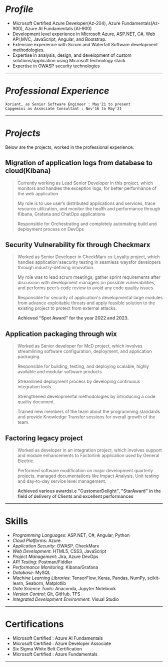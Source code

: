 # _**Profile**_
* Microsoft Certified Azure Developer(Az-204), Azure Fundamentals(Az-900), Azure AI Fundamentals (AI-900)
* Development level experience in Microsoft Azure, ASP.NET, C#, Web API,MVC, JavaScript, Angular, and Bootstrap.
* Extensive experience with Scrum and Waterfall Software development methodologies.
* Expertise in analysis, design, and development of custom solutions/application using Microsoft technology stack.
* Expertise in OWASP security technologies

* * *

# _**Professional Experience**_

```
Xoriant, as Senior Software Engineer : May'21 to present
Capgemini as Associate Consultant : Nov'16 to May'21
```

* * *

# _**Projects**_

Below are the projects, worked in the professional experience:

## Migration of application logs from database to cloud(Kibana)

> Currently working as Lead Senior Developer in this project, which monitors and handles the exception logs, for better performance of the web application
> 
> My role is to use user’s distributed applications and services, trace resource utilization, and monitor the health and performance through Kibana, Grafana and ChatOps applications
> 
> Responsible for Orchestrating and completely automating build and deployment process on DevOps

## Security Vulnerability fix through Checkmarx

> Worked as Senior Developer in CheckMarx cx-Loyalty project, which handles application'ssecurity testing in seamless waysfor developers through industry-defining innovation.
> 
> My role was to lead scrum meetings, gather sprint requirements after discussion with development managers on possible vulnerabilities, and performs peer’s code review to avoid any code quality issues.
> 
> Responsible for security of application's developmental large modules from advance exploitable threats and apply feasible solution to the existing project to protect from external attacks.
> 
> **Achieved “Spot Award” for the year 2022 and 2023.**

## Application packaging through wix

> Worked as Senior developer for McD project, which involves streamlining software configuration, deployment, and application packaging.
> 
> Responsible for building, testing, and deploying scalable, highly available and modular software products.
> 
> Streamlined deployment process by developing continuous integration tools. 
> 
> Strengthened developmental methodologies by introducing a code quality document.
> 
> Trained new members of the team about the programming standards and provide Knowledge Transfer sessions for overall growth of the team.

## Factoring legacy project 

> Worked as developer in an integration project, which involves support and module enhancements to Factorlink application used by General Electric. 
> 
> Performed software modification on major development quarterly projects, managed documentations like Impact Analysis, Unit testing and day-to-day service level management.
> 
> **Achieved various awardsi.e "CustomerDelight", "StarAward" in the field of delivery of Clients and excellent performances**

* * *

# Skills

* *Programming Languages*: ASP.NET, C#, Angular, Python
* *Cloud Platforms*: Azure
* *Application Security*: OWASP, CheckMarx
* *Web Development*: HTML5, CSS3, JavaScript
* *Project Management*: Jira, Azure DevOps
* *API Testing*: Postman/Fiddler
* *Performance Monitoring*: Kibana/Grafana
* *Database*: MySQL
* *Machine Learning Libraries*: TensorFlow, Keras, Pandas, NumPy, scikit-learn, Seaborn, Matplotlib
* *Data Science Tools*: Anaconda, Jupyter Notebook
* *Version Control*: Git, GitHub, TFS
* *Integrated Development Environment*: Visual Studio

* * *

# Certifications

* Microsoft Certified : Azure AI Fundamentals
* Microsoft Certified : Azure Developer Associate
* Six Sigma White Belt Certification
* Microsoft Certified : Azure Fundamentals

* * *
